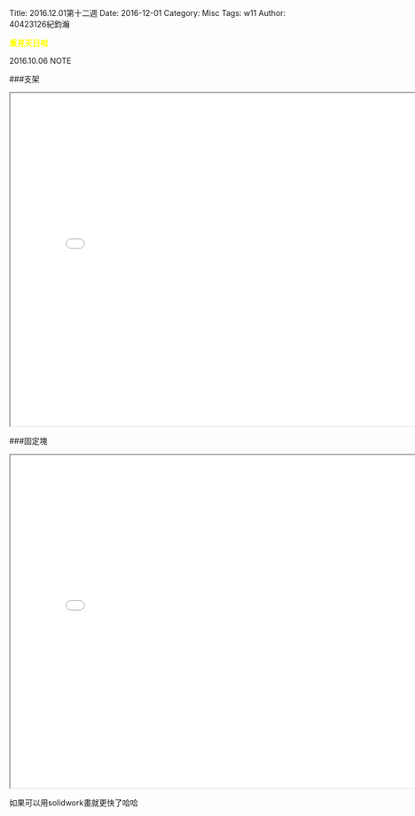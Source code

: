 Title: 2016.12.01第十二週
Date: 2016-12-01
Category: Misc
Tags: w11
Author: 40423126紀鈞瀚

<b><font color="yellow">重見天日啦</font></b>

<!-- PELICAN_END_SUMMARY -->
2016.10.06 NOTE

###支架
<iframe src="./../w14/stent.html" width="800" height="600"></iframe>

###固定塊
<iframe src="./../w14/block.html" width="800" height="600"></iframe>

如果可以用solidwork畫就更快了哈哈